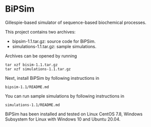 # BiPSim
Gillespie-based simulator of sequence-based biochemical processes.

This project contains two archives:
 - bipsim-1.1.tar.gz: source code for BiPSim.
 - simulations-1.1.tar.gz: sample simulations.
 
Archives can be opened by running
```
tar xzf bisim-1.1.tar.gz
tar xzf simulations-1.1.tar.gz
```

Next, install BiPSim by following instructions in
```
bipsim-1.1/README.md
```

You can run sample simulations by following instructions in
```
simulations-1.1/README.md
```

BiPSim has been installed and tested on Linux CentOS 7.8, Windows Subsystem for Linux with Windows 10 and Ubuntu 20.04.